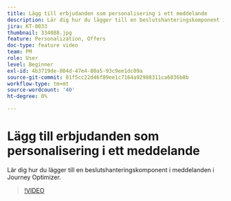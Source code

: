 ```yaml
---
title: Lägg till erbjudanden som personalisering i ett meddelande
description: Lär dig hur du lägger till en beslutshanteringskomponent i meddelanden i Journey Optimizer.
jira: KT-8033
thumbnail: 334088.jpg
feature: Personalization, Offers
doc-type: feature video
team: PM
role: User
level: Beginner
exl-id: 4b3719de-804d-47e4-80a5-93c9ee1dc09a
source-git-commit: 81f5cc22d46f89ee1c7164a92988311ca6036b8b
workflow-type: tm+mt
source-wordcount: '40'
ht-degree: 0%

---
```


# Lägg till erbjudanden som personalisering i ett meddelande

Lär dig hur du lägger till en beslutshanteringskomponent i meddelanden i Journey Optimizer.

>[!VIDEO](https://video.tv.adobe.com/v/334088?quality=12&learn=on)
